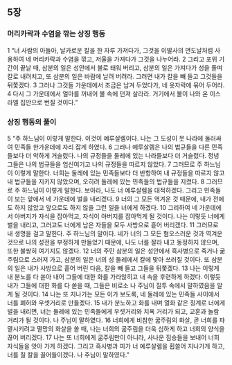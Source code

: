 ## 5장
### 머리카락과 수염을 깎는 상징 행동
1 “너 사람의 아들아, 날카로운 칼을 한 자루 가져다가, 그것을 이발사의 면도날처럼 사용하여 네 머리카락과 수염을 깎고, 저울을 가져다가 그것을 나누어라.
2 그리고 포위 기간이 끝날 때, 삼분의 일은 성안에서 불로 태워 버리고, 삼분의 일은 가져다가 성을 돌며 칼로 내려치고, 또 삼분의 일은 바람에 날려 버려라. 그러면 내가 칼을 빼 들고 그것들을 뒤쫓겠다.
3 그러나 그것들 가운데에서 조금은 남겨 두었다가, 네 옷자락에 묶어 두어라.
4 다시 그 가운데에서 얼마를 꺼내어 불 속에 던져 살라라. 거기에서 불이 나와 온 이스라엘 집안으로 번질 것이다.”
### 상징 행동의 풀이
5 “주 하느님이 이렇게 말한다. 이것이 예루살렘이다. 나는 그 도성이 뭇 나라에 둘러싸여 민족들 한가운데에 자리 잡게 하였다.
6 그러나 예루살렘은 나의 법규들을 다른 민족들보다 더 악하게 거슬렀다. 나의 규정들을 둘레에 있는 나라들보다 더 거슬렀다. 정녕 그들은 나의 법규들을 업신여기고 나의 규정들을 따르지 않았다.
7 그러므로 주 하느님이 이렇게 말한다. 너희는 둘레에 있는 민족들보다 더 반항하여 내 규정들을 따르지 않고 내 법규들을 지키지 않았으며, 오히려 둘레에 있는 민족들의 법규들을 지켰다.
8 그러므로 주 하느님이 이렇게 말한다. 보아라, 나도 너 예루살렘을 대적하겠다. 그리고 민족들이 보는 앞에서 네 가운데에 벌을 내리겠다.
9 너의 그 모든 역겨운 것 때문에, 내가 전에도 하지 않았고 앞으로도 하지 않을 그런 일을 너에게 하겠다.
10 그리하여 네 가운데에서 아버지가 자식을 잡아먹고, 자식이 아버지를 잡아먹게 될 것이다. 나는 이렇듯 너에게 벌을 내리고, 그러고도 너에게 남은 자들을 모두 사방으로 흩어 버리겠다.
11 그러므로 내 생명을 걸고 말한다. 주 하느님의 말이다. 네가 너의 그 모든 혐오스러운 것과 역겨운 것으로 나의 성전을 부정하게 만들었기 때문에, 나도 너를 잘라 내고 동정하지 않으며, 또한 불쌍히 여기지도 않겠다.
12 너의 주민 삼분의 일은 성안에서 흑사병으로 죽거나 굶주림으로 스러져 가고, 삼분의 일은 너의 성 둘레에서 칼에 맞아 쓰러질 것이다. 또 삼분의 일은 내가 사방으로 흩어 버린 다음, 칼을 빼 들고 그들을 뒤쫓겠다.
13 나는 이렇게 내 분노를 다 쏟아 내어 그들에 대한 화를 가라앉히고 내 속을 후련하게 하겠다. 이렇듯 내가 그들에 대한 화를 다 쏟을 때, 그들은 비로소 나 주님이 질투 속에서 말하였음을 알게 될 것이다.
14 나는 또 지나가는 모든 이가 보도록, 네 둘레에 있는 민족들 사이에서 너를 폐허와 우셋거리로 만들겠다.
15 내가 분노하고 화를 내며 열화 같은 징계로 너에게 벌을 내리면, 너는 둘레에 있는 민족들에게 우셋거리와 치욕 거리가 되고, 교훈과 놀람 거리가 될 것이다. 나 주님이 말하였다.
16 너희에게 비참한 굶주림의 화살, 곧 너희를 파멸시키려고 멸망의 화살을 쏠 때, 나는 너희의 굶주림을 더욱 심하게 하고 너희의 양식을 끊어 버리겠다.
17 나는 또 너희에게 굶주림만이 아니라, 사나운 짐승들을 보내어 너희 자식들을 앗아 가게 하겠다. 그리고 흑사병과 피가 너 예루살렘을 휩쓸어 지나가게 하고, 너를 칠 칼을 끌어들이겠다. 나 주님이 말하였다.”
